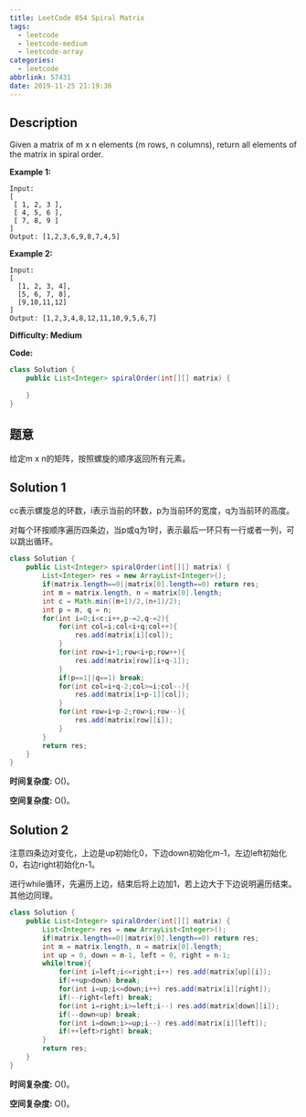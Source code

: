 ```yaml
---
title: LeetCode 054 Spiral Matrix
tags:
  - leetcode
  - leetcode-medium
  - leetcode-array
categories:
  - leetcode
abbrlink: 57431
date: 2019-11-25 21:19:36
---
```


## Description

Given a matrix of m x n elements (m rows, n columns), return all elements of the matrix in spiral order.

**Example 1:**

```
Input:
[
 [ 1, 2, 3 ],
 [ 4, 5, 6 ],
 [ 7, 8, 9 ]
]
Output: [1,2,3,6,9,8,7,4,5]
```

**Example 2:**

```
Input:
[
  [1, 2, 3, 4],
  [5, 6, 7, 8],
  [9,10,11,12]
]
Output: [1,2,3,4,8,12,11,10,9,5,6,7]
```

**Difficulty: Medium**

**Code:**

```java
class Solution {
    public List<Integer> spiralOrder(int[][] matrix) {
        
    }
}
```

## 题意

给定m x n的矩阵，按照螺旋的顺序返回所有元素。

<!-- more -->

## Solution 1

cc表示螺旋总的环数，i表示当前的环数，p为当前环的宽度，q为当前环的高度。

对每个环按顺序遍历四条边，当p或q为1时，表示最后一环只有一行或者一列，可以跳出循环。

```java
class Solution {
    public List<Integer> spiralOrder(int[][] matrix) {
        List<Integer> res = new ArrayList<Integer>();
        if(matrix.length==0||matrix[0].length==0) return res;
        int m = matrix.length, n = matrix[0].length;
        int c = Math.min((m+1)/2,(n+1)/2);
        int p = m, q = n;
        for(int i=0;i<c;i++,p-=2,q-=2){
            for(int col=i;col<i+q;col++){
                res.add(matrix[i][col]);
            }
            for(int row=i+1;row<i+p;row++){
                res.add(matrix[row][i+q-1]);
            }
            if(p==1||q==1) break;
            for(int col=i+q-2;col>=i;col--){
                res.add(matrix[i+p-1][col]);
            }
            for(int row=i+p-2;row>i;row--){
                res.add(matrix[row][i]);
            }
        }
        return res;
    }
}
```

**时间复杂度:** O()。

**空间复杂度:** O()。

## Solution 2

注意四条边对变化，上边是up初始化0，下边down初始化m-1，左边left初始化0，右边right初始化n-1。

进行while循环，先遍历上边，结束后将上边加1，若上边大于下边说明遍历结束。其他边同理。

```java
class Solution {
    public List<Integer> spiralOrder(int[][] matrix) {
        List<Integer> res = new ArrayList<Integer>();
        if(matrix.length==0||matrix[0].length==0) return res;
        int m = matrix.length, n = matrix[0].length;
        int up = 0, down = m-1, left = 0, right = n-1;
        while(true){
            for(int i=left;i<=right;i++) res.add(matrix[up][i]);
            if(++up>down) break;
            for(int i=up;i<=down;i++) res.add(matrix[i][right]);
            if(--right<left) break;
            for(int i=right;i>=left;i--) res.add(matrix[down][i]);
            if(--down<up) break;
            for(int i=down;i>=up;i--) res.add(matrix[i][left]);
            if(++left>right) break;
        }
        return res;
    }
}
```

**时间复杂度:** O()。

**空间复杂度:** O()。

